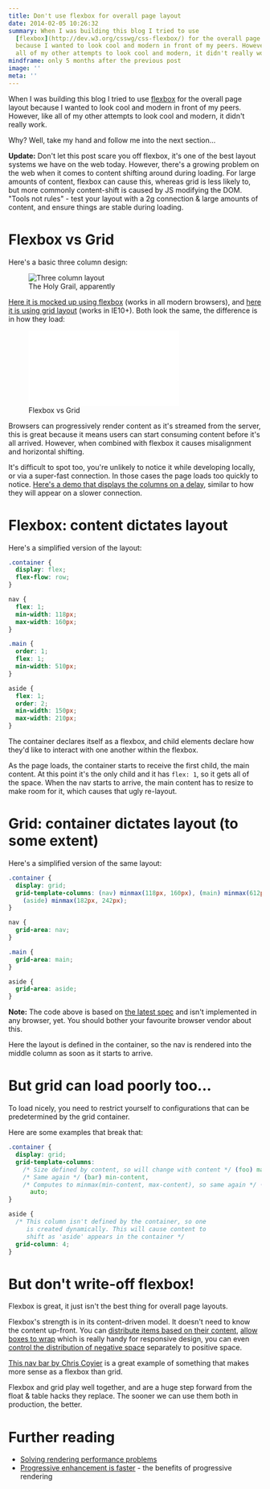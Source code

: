 ```yaml
---
title: Don't use flexbox for overall page layout
date: 2014-02-05 10:26:32
summary: When I was building this blog I tried to use
  [flexbox](http://dev.w3.org/csswg/css-flexbox/) for the overall page layout
  because I wanted to look cool and modern in front of my peers. However, like
  all of my other attempts to look cool and modern, it didn't really work.
mindframe: only 5 months after the previous post
image: ''
meta: ''
---
```


When I was building this blog I tried to use [flexbox](http://dev.w3.org/csswg/css-flexbox/) for the overall page layout because I wanted to look cool and modern in front of my peers. However, like all of my other attempts to look cool and modern, it didn't really work.

Why? Well, take my hand and follow me into the next section…

**Update:** Don't let this post scare you off flexbox, it's one of the best layout systems we have on the web today. However, there's a growing problem on the web when it comes to content shifting around during loading. For large amounts of content, flexbox can cause this, whereas grid is less likely to, but more commonly content-shift is caused by JS modifying the DOM. "Tools not rules" - test your layout with a 2g connection & large amounts of content, and ensure things are stable during loading.

# Flexbox vs Grid

Here's a basic three column design:

<figure class="full-figure">
  <img src="asset-url:./site.png" alt="Three column layout">
  <figcaption>The Holy Grail, apparently</figcaption>
</figure>

[Here it is mocked up using flexbox](http://jsbin.com/iYEmaTUF/1) (works in all modern browsers), and [here it is using grid layout](http://jsbin.com/iYEmaTUF/2) (works in IE10+). Both look the same, the difference is in how they load:

<figure class="full-figure">
<div class="video"><iframe src="//www.youtube.com/embed/vPryjyFP5FM?rel=0&amp;html5=1" frameborder="0" allowfullscreen></iframe></div>
<figcaption>Flexbox vs Grid</figcaption>
</figure>

Browsers can progressively render content as it's streamed from the server, this is great because it means users can start consuming content before it's all arrived. However, when combined with flexbox it causes misalignment and horizontal shifting.

It's difficult to spot too, you're unlikely to notice it while developing locally, or via a super-fast connection. In those cases the page loads too quickly to notice. [Here's a demo that displays the columns on a delay](http://jsbin.com/iYEmaTUF/3), similar to how they will appear on a slower connection.

# Flexbox: content dictates layout

Here's a simplified version of the layout:

```css
.container {
  display: flex;
  flex-flow: row;
}

nav {
  flex: 1;
  min-width: 118px;
  max-width: 160px;
}

.main {
  order: 1;
  flex: 1;
  min-width: 510px;
}

aside {
  flex: 1;
  order: 2;
  min-width: 150px;
  max-width: 210px;
}
```

The container declares itself as a flexbox, and child elements declare how they'd like to interact with one another within the flexbox.

As the page loads, the container starts to receive the first child, the main content. At this point it's the only child and it has `flex: 1`, so it gets all of the space. When the nav starts to arrive, the main content has to resize to make room for it, which causes that ugly re-layout.

# Grid: container dictates layout (to some extent)

Here's a simplified version of the same layout:

```css
.container {
  display: grid;
  grid-template-columns: (nav) minmax(118px, 160px), (main) minmax(612px, 1fr),
    (aside) minmax(182px, 242px);
}

nav {
  grid-area: nav;
}

.main {
  grid-area: main;
}

aside {
  grid-area: aside;
}
```

**Note:** The code above is based on [the latest spec](http://dev.w3.org/csswg/css-grid/) and isn't implemented in any browser, yet. You should bother your favourite browser vendor about this.

Here the layout is defined in the container, so the nav is rendered into the middle column as soon as it starts to arrive.

# But grid can load poorly too...

To load nicely, you need to restrict yourself to configurations that can be predetermined by the grid container.

Here are some examples that break that:

```css
.container {
  display: grid;
  grid-template-columns:
    /* Size defined by content, so will change with content */ (foo) max-content,
    /* Same again */ (bar) min-content,
    /* Computes to minmax(min-content, max-content), so same again */ (hello)
      auto;
}

aside {
  /* This column isn't defined by the container, so one
     is created dynamically. This will cause content to
     shift as 'aside' appears in the container */
  grid-column: 4;
}
```

# But don't write-off flexbox!

Flexbox is great, it just isn't the best thing for overall page layouts.

Flexbox's strength is in its content-driven model. It doesn't need to know the content up-front. You can [distribute items based on their content](http://dev.w3.org/csswg/css-flexbox/#valuedef-flex-basis), [allow boxes to wrap](http://dev.w3.org/csswg/css-flexbox/#flex-wrap-property) which is really handy for responsive design, you can even [control the distribution of negative space](http://dev.w3.org/csswg/css-flexbox/#flex-shrink-property) separately to positive space.

[This nav bar by Chris Coyier](http://codepen.io/chriscoyier/pen/FAbpm) is a great example of something that makes more sense as a flexbox than grid.

Flexbox and grid play well together, and are a huge step forward from the float & table hacks they replace. The sooner we can use them both in production, the better.

# Further reading

- [Solving rendering performance problems](/2013/solving-rendering-perf-puzzles/)
- [Progressive enhancement is faster](/2013/progressive-enhancement-is-faster/) - the benefits of progressive rendering
